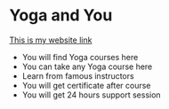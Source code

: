 # Yoga and You
[This is my website link](https://yoga-65131.web.app/home)

- You will find Yoga courses here
- You can take any Yoga course here 
- Learn from famous instructors
- You will get certificate after course 
- You will get 24 hours support session